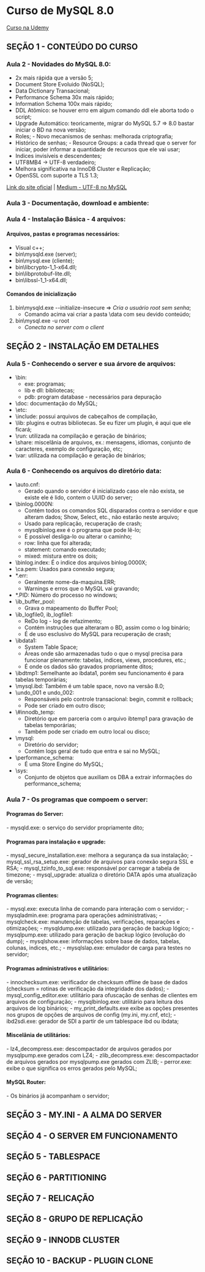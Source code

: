 <h1 class="center">Curso de MySQL 8.0</h1>

[Curso na Udemy](https://www.udemy.com/course/mysql_8_0/learn/lecture/18325436?start=0#overview)

## SEÇÃO 1 - CONTEÚDO DO CURSO

### Aula 2 - Novidades do MySQL 8.0:

- 2x mais rápida que a versão 5;
- Document Store Evoluido (NoSQL);
- Data Dictionary Transacional;
- Performance Schema 30x mais rápido;
- Information Schema 100x mais rápido;
- DDL Atômico: se houver erro em algum comando ddl ele aborta todo o script;
- Upgrade Automático: teoricamente, migrar do MySQL 5.7 => 8.0 bastar iniciar o BD na nova versão;
- Roles; - Novo mecanismos de senhas: melhorada criptografia;
- Histórico de senhas; - Resource Groups: a cada thread que o server for iniciar, poder informar a quantidade de recursos que ele vai usar;
- Indices invisíveis e descendentes;
- UTF8MB4 -> UTF-8 verdadeiro;
- Melhora significativa na InnoDB Cluster e Replicação;
- OpenSSL com suporte a TLS 1.3;

[Link do site oficial](https://dev.mysql.com/doc/refman/8.0/en/mysql-nutshell.html) |
[Medium - UTF-8 no MySQL](https://medium.com/@adamhooper/in-mysql-never-use-utf8-use-utf8mb4-11761243e434)

### Aula 3 - Documentação, download e ambiente:

### Aula 4 - Instalação Básica - 4 arquivos:

<h4>Arquivos, pastas e programas necessários:</h4>
  
  - Visual c++;
  - bin\mysqld.exe (server);
  - bin\mysql.exe (cliente);
  - bin\libcrypto-1_1-x64.dll;
  - bin\libprotobuf-lite.dll;
  - bin\libssl-1_1-x64.dll;

<h4>Comandos de inicialização</h4>

1. bin\mysqld.exe --initialize-insecure => <i>Cria o usuário root sem senha</i>;
   - Comando acima vai criar a pasta \data com seu devido conteúdo;
2. bin\mysql.exe -u root
   - <i>Conecta no server com o client</i>

## SEÇÃO 2 - INSTALAÇÃO EM DETALHES

### Aula 5 - Conhecendo o server e sua árvore de arquivos:

- \bin:
  - exe: programas;
  - lib e dll: bibliotecas;
  - pdb: program database - necessários para depuração
- \doc: documentação do MySQL;
- \etc:
- \include: possui arquivos de cabeçalhos de compilação,
- \lib: plugins e outras bibliotecas. Se eu fizer um plugin, é aqui que ele ficará;
- \run: utilizada na compilação e geração de binários;
- \share: miscelânia de arquivos, ex.: mensagens, idiomas, conjunto de caracteres, exemplo de configuração, etc;
- \var: utilizada na compilação e geração de binários;

### Aula 6 - Conhecendo os arquivos do diretório data:

- \auto.cnf:
  - Gerado quando o servidor é inicializado caso ele não exista, se existe ele é lido, contem o UUID do server;
- \binlog.0000N:
  - Contém todos os comandos SQL disparados contra o servidor e que alteram dados; Show, Select, etc., não estarão neste arquivo;
  - Usado para replicação, recuperação de crash;
  - mysqlbinlog.exe é o programa que pode lê-lo;
  - É possível desliga-lo ou alterar o caminho;
  - row: linha que foi alterada;
  - statement: comando executado;
  - mixed: mistura entre os dois;
- \binlog.index: É o indice dos arquivos binlog.0000X;
- \ca.pem: Usados para conexão segura;
- \*.err:
  - Geralmente nome-da-maquina.ERR;
  - Warnings e erros que o MySQL vai gravando;
- \*.PID: Número do processo no windows;
- \ib_buffer_pool:
  - Grava o mapeamento do Buffer Pool;
- \ib_logfile0, ib_logfile1:
  - ReDo log - log de refazimento;
  - Contém instruções que alteraram o BD, assim como o log binário;
  - É de uso esclusivo do MySQL para recuperação de crash;
- \ibdata1:
  - System Table Space;
  - Áreas onde são armazenadas tudo o que o mysql precisa para funcionar plenamente: tabelas, indices, views, procedures, etc.;
  - É onde os dados são gravados propriamente ditos;
- \ibdtmp1: Semelhante ao ibdata1, porém seu funcionamento é para tabelas temporárias;
- \mysql.ibd: Também é um table space, novo na versão 8.0;
- \undo_001 e undo_002:
  - Responsáveis pelo controle transacional: begin, commit e rollback;
  - Pode ser criado em outro disco;
- \\#innodb_temp\:
  - Diretório que em parceria com o arquivo ibtemp1 para gravação de tabelas temporárias;
  - Também pode ser criado em outro local ou disco;
- \\mysql\:
  - Diretório do servidor;
  - Contém logs geral de tudo que entra e sai no MySQL;
- \\performance_schema\:
  - É uma Store Engine do MySQL;
- \\sys\:
  - Conjunto de objetos que auxiliam os DBA a extrair informações do performance_schema;

### Aula 7 - Os programas que compoem o server:

<h4>Programas do Server:</h4>
 - mysqld.exe: o serviço do servidor propriamente dito;

<h4>Programas para instalação e upgrade:</h4>
 - mysql_secure_installation.exe: melhora a segurança da sua instalação;
 - mysql_ssl_rsa_setup.exe: gerador de arquivos para conexão segura SSL e RSA;
 - mysql_tzinfo_to_sql.exe: responsável por carregar a tabela de timezone;
 - mysql_upgrade: atualiza o diretório DATA após uma atualização de versão;
 
<h4>Programas clientes:</h4>
  - mysql.exe: executa linha de comando para interação com o servidor;
  - mysqladmin.exe: programa para operações administrativas;
  - mysqlcheck.exe: manutenção de tabelas, verificações, reparações e otimizações;
  - mysqldump.exe: utilizado para geração de backup lógico;
  - mysqlpump.exe: utilizado para geração de backup lógico (evolução do dump);
  - mysqlshow.exe: informações sobre base de dados, tabelas, colunas, indices, etc.;
  - mysqlslap.exe: emulador de carga para testes no servidor;
  
<h4>Programas administrativos e utilitários:</h4>
  - innochecksum.exe: verificador de checksum offline  de base de dados (checksum = rotinas de verificação da integridade dos dados);
  - mysql_config_editor.exe: utilitário para ofuscação de senhas de clientes em arquivos de configuração;
  - mysqlbinlog.exe: utilitário para leitura dos arquivos de log binários;
  - my_print_defaults.exe exibe as opções presentes nos grupos de opções de arquivos de config (my.ini, my.cnf, etc);
  - ibd2sdi.exe: gerador de SDI a partir de um tablespace ibd ou ibdata;

<h4>Miscelânia de utilitários:</h4>
 - lz4_decompress.exe: descompactador de arquivos gerados por mysqlpump.exe gerados com LZ4;
 - zlib_decompress.exe: descompactador de arquivos gerados por mysqlpump.exe gerados com ZLIB;
 - perror.exe: exibe o que significa os erros gerados pelo MySQL;
 
<h4>MySQL Router:</h4> 
  - Os binários já acompanham o servidor;

## SEÇÃO 3 - MY.INI - A ALMA DO SERVER

## SEÇÃO 4 - O SERVER EM FUNCIONAMENTO

## SEÇÃO 5 - TABLESPACE

## SEÇÃO 6 - PARTITIONING

## SEÇÃO 7 - RELICAÇÃO

## SEÇÃO 8 - GRUPO DE REPLICAÇÃO

## SEÇÃO 9 - INNODB CLUSTER

## SEÇÃO 10 - BACKUP - PLUGIN CLONE

